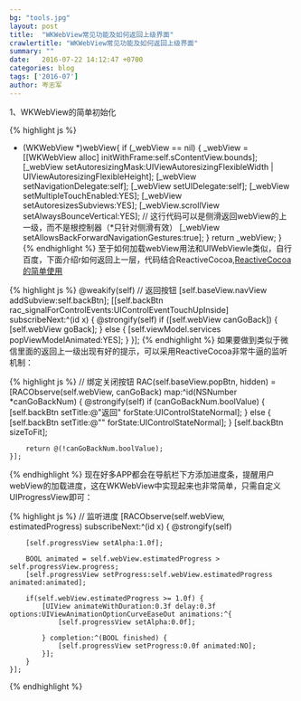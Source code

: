 ```yaml
---
bg: "tools.jpg"
layout: post
title:  "WKWebView常见功能及如何返回上级界面"
crawlertitle: "WKWebView常见功能及如何返回上级界面"
summary: ""
date:   2016-07-22 14:12:47 +0700
categories: blog
tags: ['2016-07']
author: 岑志军
---
```


1、WKWebView的简单初始化

{% highlight js %}
- (WKWebView *)webView{
    if (_webView == nil) {
        _webView = [[WKWebView alloc] initWithFrame:self.sContentView.bounds];
        [_webView setAutoresizingMask:UIViewAutoresizingFlexibleWidth | UIViewAutoresizingFlexibleHeight];
        [_webView setNavigationDelegate:self];
        [_webView setUIDelegate:self];
        [_webView setMultipleTouchEnabled:YES];
        [_webView setAutoresizesSubviews:YES];
        [_webView.scrollView setAlwaysBounceVertical:YES];
        // 这行代码可以是侧滑返回webView的上一级，而不是根控制器（*只针对侧滑有效）
        [_webView setAllowsBackForwardNavigationGestures:true];
    }
    return _webView;
}
{% endhighlight %}
至于如何加载webView用法和UIWebViewle类似，自行百度，下面介绍r如何返回上一层，代码结合ReactiveCocoa,[ReactiveCocoa的简单使用](http://www.jianshu.com/p/87ef6720a096%20)

{% highlight js %}
@weakify(self)
    // 返回按钮
    [self.baseView.navView addSubview:self.backBtn];
    [[self.backBtn rac_signalForControlEvents:UIControlEventTouchUpInside] subscribeNext:^(id x) {
        @strongify(self)
        if ([self.webView canGoBack]) {
            [self.webView goBack];
        } else {
            [self.viewModel.services popViewModelAnimated:YES];
        }
    }];
{% endhighlight %}
如果要做到类似于微信里面的返回上一级出现有好的提示，可以采用ReactiveCocoa非常牛逼的监听机制：

{% highlight js %}
// 绑定关闭按钮
    RAC(self.baseView.popBtn, hidden) = [RACObserve(self.webView, canGoBack) map:^id(NSNumber *canGoBackNum) {
        @strongify(self)
        if (canGoBackNum.boolValue) {
            [self.backBtn setTitle:@"返回" forState:UIControlStateNormal];
        } else {
            [self.backBtn setTitle:@"" forState:UIControlStateNormal];
        }
        [self.backBtn sizeToFit];

        return @(!canGoBackNum.boolValue);
    }];
{% endhighlight %}
现在好多APP都会在导航栏下方添加进度条，提醒用户webView的加载进度，这在WKWebView中实现起来也非常简单，只需自定义UIProgressView即可：

{% highlight js %}
// 监听进度
    [RACObserve(self.webView, estimatedProgress) subscribeNext:^(id x) {
        @strongify(self)

        [self.progressView setAlpha:1.0f];

        BOOL animated = self.webView.estimatedProgress > self.progressView.progress;
        [self.progressView setProgress:self.webView.estimatedProgress animated:animated];

        if(self.webView.estimatedProgress >= 1.0f) {
            [UIView animateWithDuration:0.3f delay:0.3f options:UIViewAnimationOptionCurveEaseOut animations:^{
                [self.progressView setAlpha:0.0f];

            } completion:^(BOOL finished) {
                [self.progressView setProgress:0.0f animated:NO];
            }];
        }
    }];
{% endhighlight %}




